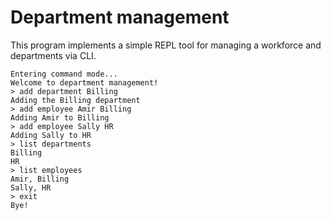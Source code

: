 # Department management

This program implements a simple REPL tool for managing a workforce and departments via CLI.

```
Entering command mode...
Welcome to department management!
> add department Billing 
Adding the Billing department
> add employee Amir Billing 
Adding Amir to Billing
> add employee Sally HR 
Adding Sally to HR
> list departments 
Billing
HR
> list employees
Amir, Billing
Sally, HR
> exit 
Bye!
```
